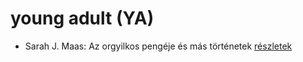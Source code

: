 # young adult (YA)

- Sarah J. Maas: Az orgyilkos pengéje és más történetek [részletek](_details/Sarah%20J.%20Maas.md#id_1685)